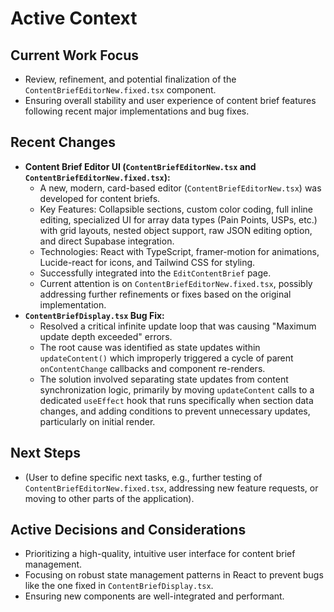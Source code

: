 # Active Context

## Current Work Focus
- Review, refinement, and potential finalization of the `ContentBriefEditorNew.fixed.tsx` component.
- Ensuring overall stability and user experience of content brief features following recent major implementations and bug fixes.

## Recent Changes
- **Content Brief Editor UI (`ContentBriefEditorNew.tsx` and `ContentBriefEditorNew.fixed.tsx`):**
    - A new, modern, card-based editor (`ContentBriefEditorNew.tsx`) was developed for content briefs.
    - Key Features: Collapsible sections, custom color coding, full inline editing, specialized UI for array data types (Pain Points, USPs, etc.) with grid layouts, nested object support, raw JSON editing option, and direct Supabase integration.
    - Technologies: React with TypeScript, framer-motion for animations, Lucide-react for icons, and Tailwind CSS for styling.
    - Successfully integrated into the `EditContentBrief` page.
    - Current attention is on `ContentBriefEditorNew.fixed.tsx`, possibly addressing further refinements or fixes based on the original implementation.
- **`ContentBriefDisplay.tsx` Bug Fix:**
    - Resolved a critical infinite update loop that was causing "Maximum update depth exceeded" errors.
    - The root cause was identified as state updates within `updateContent()` which improperly triggered a cycle of parent `onContentChange` callbacks and component re-renders.
    - The solution involved separating state updates from content synchronization logic, primarily by moving `updateContent` calls to a dedicated `useEffect` hook that runs specifically when section data changes, and adding conditions to prevent unnecessary updates, particularly on initial render.

## Next Steps
- (User to define specific next tasks, e.g., further testing of `ContentBriefEditorNew.fixed.tsx`, addressing new feature requests, or moving to other parts of the application).

## Active Decisions and Considerations
- Prioritizing a high-quality, intuitive user interface for content brief management.
- Focusing on robust state management patterns in React to prevent bugs like the one fixed in `ContentBriefDisplay.tsx`.
- Ensuring new components are well-integrated and performant.